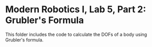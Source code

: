 # Modern Robotics I, Lab 5, Part 2: Grubler's Formula
This folder includes the code to calculate the DOFs of a body using Grubler's formula.
